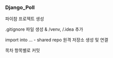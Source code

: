 ### Django_Poll

파이참 프로젝트 생성

.gitignore 파일 생성 & /venv, /.idea 추가

import into ... - shared repo 원격 저장소 생성 및 연결

목차 항목별로 커밋